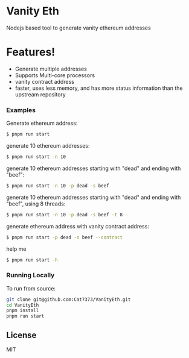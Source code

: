# Vanity Eth
Nodejs based tool to generate vanity ethereum addresses

# Features!
* Generate multiple addresses
* Supports Multi-core processors
* vanity contract address
* faster, uses less memory, and has more status information than the upstream repository

### Examples
Generate ethereum address:
```sh
$ pnpm run start
```

generate 10 ethereum addresses:
```sh
$ pnpm run start -n 10
```

generate 10 ethereum addresses starting with "dead" and ending with "beef":
```sh
$ pnpm run start -n 10 -p dead -s beef
```

generate 10 ethereum addresses starting with "dead" and ending with "beef", using 8 threads:
```sh
$ pnpm run start -n 10 -p dead -s beef -t 8
```

generate ethereum address with vanity contract address:
```sh
$ pnpm run start -p dead -s beef --contract
```

help me
```sh
$ pnpm run start -h
```

### Running Locally
To run from source:
```sh
git clone git@github.com:Cat7373/VanityEth.git
cd VanityEth
pnpm install
pnpm run start
```

License
----
MIT
